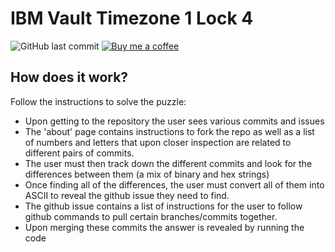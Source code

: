 # IBM Vault Timezone 1 Lock 4

![GitHub last commit](https://img.shields.io/github/last-commit/bojand/mailgun-js.svg?style=popout)
[![Buy me a coffee](https://img.shields.io/badge/buy%20me-a%20coffee-orange.svg?style=popout)](https://www.buymeacoffee.com/3GHnDh9Ea)

## How does it work?

Follow the instructions to solve the puzzle:

- Upon getting to the repository the user sees various commits and issues
- The 'about' page contains instructions to fork the repo as well as a list of numbers and letters that upon closer inspection are related to different pairs of commits.
- The user must then track down the different commits and look for the differences between them (a mix of binary and hex strings)
- Once finding all of the differences, the user must convert all of them into ASCII to reveal the github issue they need to find. 
- The github issue contains a list of instructions for the user to follow github commands to pull certain branches/commits together. 
- Upon merging these commits the answer is revealed by running the code
